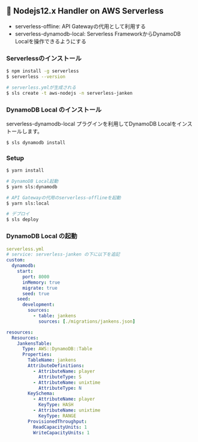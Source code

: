 ## 🚀 Nodejs12.x Handler on AWS Serverless

- serverless-offline: API Gatewayの代用として利用する
- serverless-dynamodb-local: Serverless FrameworkからDynamoDB Localを操作できるようにする

### Serverlessのインストール
```bash
$ npm install -g serverless
$ serverless --version

# serverless.ymlが生成される
$ sls create -t aws-nodejs -n serverless-janken
```

### DynamoDB Local のインストール
serverless-dynamodb-local プラグインを利用してDynamoDB Localをインストールします。
```bash
$ sls dynamodb install
```

### Setup
```bash
$ yarn install

# DynamoDB Local起動
$ yarn sls:dynamodb

# API Gatewayの代用のserverless-offlineを起動
$ yarn sls:local

# デプロイ
$ sls deploy
```


### DynamoDB Local の起動
```yml
serverless.yml
# service: serverless-janken の下に以下を追記
custom:
  dynamodb:
    start:
      port: 8000
      inMemory: true
      migrate: true
      seed: true
    seed:
      development:
        sources:
          - table: jankens
            sources: [./migrations/jankens.json]

resources:
  Resources:
    JankensTable:
      Type: AWS::DynamoDB::Table
      Properties:
        TableName: jankens
        AttributeDefinitions:
          - AttributeName: player
            AttributeType: S
          - AttributeName: unixtime
            AttributeType: N
        KeySchema:
          - AttributeName: player
            KeyType: HASH
          - AttributeName: unixtime
            KeyType: RANGE
        ProvisionedThroughput:
          ReadCapacityUnits: 1
          WriteCapacityUnits: 1
```